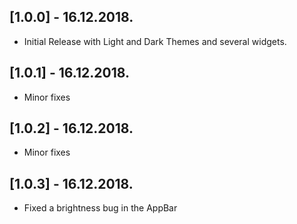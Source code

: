 ## [1.0.0] - 16.12.2018.

* Initial Release with Light and Dark Themes and several widgets.

## [1.0.1] - 16.12.2018.

* Minor fixes

## [1.0.2] - 16.12.2018.

* Minor fixes

## [1.0.3] - 16.12.2018.

* Fixed a brightness bug in the AppBar
